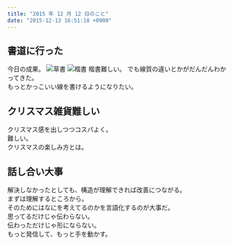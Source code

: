 ```yaml
---
title: "2015 年 12 月 12 日のこと"
date: "2015-12-13 16:51:18 +0900"
---
```


## 書道に行った

今日の成果。
![草書](/images/2015/12/13/20151212-1.jpg)
![楷書](/images/2015/12/13/20151212-2.jpg)
楷書難しい。
でも線質の違いとかがだんだんわかってきた。  
もっとかっこいい線を書けるようになりたい。

## クリスマス雑貨難しい

クリスマス感を出しつつコスパよく。  
難しい。  
クリスマスの楽しみ方とは。

## 話し合い大事

解決しなかったとしても、構造が理解できれば改善につながる。  
まずは理解するところから。  
そのためにはなにを考えてるのかを言語化するのが大事だ。  
思ってるだけじゃ伝わらない。  
伝わっただけじゃ形にならない。  
もっと発信して、もっと手を動かす。
